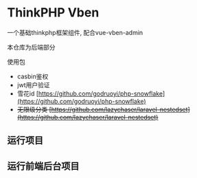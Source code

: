 ThinkPHP Vben
=============

一个基础thinkphp框架组件, 配合vue-vben-admin

本仓库为后端部分

使用包

- casbin鉴权
- jwt用户验证
- 雪花id [https://github.com/godruoyi/php-snowflake](https://github.com/godruoyi/php-snowflake)
- ~~无限级分类 [https://github.com/lazychaser/laravel-nestedset](https://github.com/lazychaser/laravel-nestedset)~~

## 运行项目


## 运行前端后台项目
